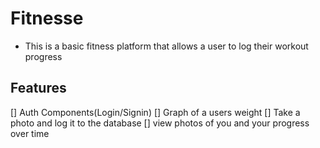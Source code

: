 # Fitnesse
- This is a basic fitness platform that allows a user to log their workout progress 

## Features
[] Auth Components(Login/Signin)
[] Graph of a users weight
[] Take a photo and log it to the database
[] view photos of you and your progress over time
